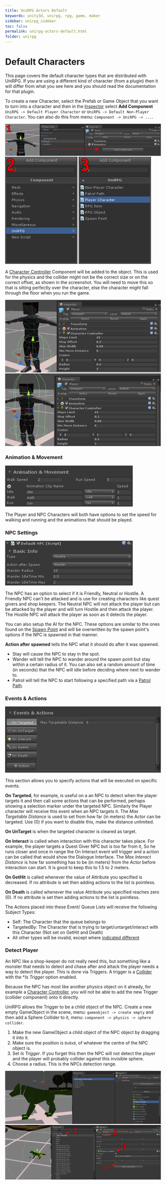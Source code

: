 ```yaml
---
title: UniRPG Actors Default
keywords: unity3d, unirpg, rpg, game, maker
sidebar: unirpg_sidebar
toc: false
permalink: unirpg-actors-default.html
folder: unirpg
---
```


[Spawn Point]: unirpg-actor-spawn.html
[Patrol Path]: unirpg-actors-path.html

Default Characters
==================

This page covers the default character types that are distributed with UniRPG. If you are using a different kind of character (from a plugin) then it will differ from what you see here and you should read the documentation for that plugin.

To create a new Character, select the Prefab or Game Object that you want to turn into a character and then in the [Inspector](http://unity3d.com/learn/tutorials/modules/beginner/editor/the-inspector) select **Add Component** `UniRPG -> Default Player Character` or `UniRPG -> Default Non-Player Character`. You can also do this from menu: `Component -> UniRPG -> ...`.

![](/img/unirpg/actor/win1.png)
![](/img/unirpg/actor/win2.png)
![](/img/unirpg/actor/win3.png)

A [Character Controller](http://docs.unity3d.com/Documentation/Components/class-CharacterController.html) Component will be added to the object. This is used for the physics and the collider might not be the correct size or on the correct offset, as shown in the screenshot. You will need to move this so that is sitting perfectly over the character, else the character might fall through the floor when you run the game.

![](/img/unirpg/actor/win4.png)
![](/img/unirpg/actor/win5.png)

 
### Animation & Movement ### 

![](/img/unirpg/actor/win14.png)

The Player and NPC Characters will both have options to set the speed for walking and running and the animations that should be played.

 
### NPC Settings ###  

![](/img/unirpg/actor/win15.png)

The NPC has an option to select if it is Friendly, Neutral or Hostile. A Friendly NPC can't be attacked and is use for creating characters like quest givers and shop keepers. The Neutral NPC will not attack the player but can be attacked by the player and will turn Hostile and then attack the player. The Hostile NPC will attack the player as soon as it detects the player.

You can also setup the AI for the NPC. These options are similar to the ones found on the [Spawn Point][] and will be overwritten by the spawn point's options if the NPC is spawned in that manner.

**Action after spawned** tells the NPC what it should do after it was spawned.

- Stay will cause the NPC to stay in the spot.
- Wander will tell the NPC to wander around the spawn point but stay within a certain radius of it. You can also set a random amount of time (in seconds) that the NPC will idle before deciding where next to wander to.
- Patrol will tell the NPC to start following a specified path via a [Patrol Path][].

 
### Events & Actions ### 

![](/img/unirpg/actor/win7.png)

This section allows you to specify actions that will be executed on specific events.

**On Targeted**, for example, is useful on a an NPC to detect when the player targets it and then call some actions that can be performed, perhaps showing a selection marker under the targeted NPC. Similarly the Player character will receive this event when an NPC targets it. The *Max Targetable Distance* is used to set from how far (in meters) the Actor can be targeted. Use (0) if you want to disable this, make the distance unlimited.

**On UnTarget** is when the targeted character is cleared as target.

**On Interact** is called when interaction with this character takes place. For example, the player targets a Quest Giver NPC but is too far from it, So he runs closer and once in range the On Interact event will trigger and a action can be called that would show the Dialogue Interface. The *Max Interact Distance* is how far something has to be (in meters) from the Actor before interaction can start. It is good to keep this to 1.5 to 2 meters.

**On GetHit** is called whenever the value of Attribute you specified is decreased. If no attribute is set then adding actions to the list is pointless.

**On Death** is called whenever the value Attribute you specified reaches zero (0). If no attribute is set then adding actions to the list is pointless.

The Actions placed into these Event/ Queue Lists will receive the following Subject Types:

- Self: The Character that the queue belongs to
- TargetedBy: The Character that is trying to target/untarget/interact with this Character (Not set on GetHit and Death)
- All other types will be invalid, except where [indicated different](unirpg-actions.html)

 
### Detect Player ### 

An NPC like a shop-keeper do not really need this, but something like a monster that needs to detect and chase after and attack the player needs a way to detect the player. This is done via Triggers. A trigger is a [Collider](http://docs.unity3d.com/Documentation/Components/class-SphereCollider.html) with the **Is Trigger* option enabled.

Because the NPC has most like another physics object on it already, for example a [Character Controller](http://docs.unity3d.com/Documentation/Components/class-CharacterController.html), you will not be able to add the new Trigger (collider component) onto it directly.

UniRPG allows the Trigger to be a child object of the NPC. Create a new empty GameObject in the scene, menu: `gameobject -> create empty` and then add a Sphere Collider to it, menu: `component -> physics -> sphere collider`.

1. Make the new GameObject a child object of the NPC object by dragging it into it.
2. Make sure the position is `0x0x0`, of whatever the centre of the NPC object is.
3. Set *Is Trigger*. If you forget this then the NPC will not detect the player and the player will probably collider against this invisible sphere.
4. Choose a radius. This is the NPCs detection range.

![](/img/unirpg/actor/win12.png)
![](/img/unirpg/actor/win13.png)
